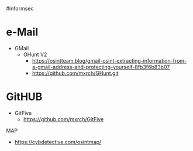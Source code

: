 #informsec 

# e-Mail
- GMail
	- GHunt V2
		- https://osintteam.blog/gmail-osint-extracting-information-from-a-gmail-address-and-protecting-yourself-8fb3f6b83b07
		- https://github.com/mxrch/GHunt.git

# GitHUB
- GitFive
	- https://github.com/mxrch/GitFive

MAP
- https://cybdetective.com/osintmap/